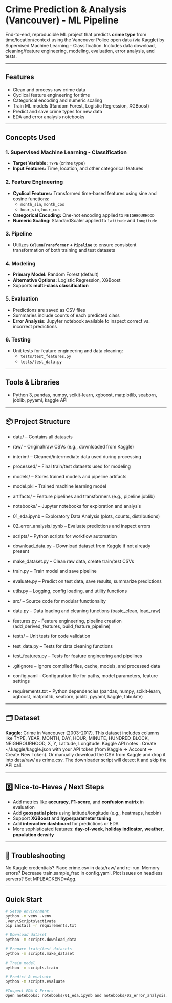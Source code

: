 # Crime Prediction & Analysis (Vancouver) - ML Pipeline

End-to-end, reproducible ML project that predicts **crime type** from time/location/context using the Vancouver Police open data (via Kaggle) by Supervised Machine Learning - Classification. 
Includes data download, cleaning/feature engineering, modeling, evaluation, error analysis, and tests.

---

## Features
- Clean and process raw crime data
- Cyclical feature engineering for time
- Categorical encoding and numeric scaling
- Train ML models (Random Forest, Logistic Regression, XGBoost)
- Predict and save crime types for new data
- EDA and error analysis notebooks

---

## Concepts Used

### 1. Supervised Machine Learning - Classification
- **Target Variable:** `TYPE` (crime type)  
- **Input Features:** Time, location, and other categorical features  
### 2. Feature Engineering
- **Cyclical Features:** Transformed time-based features using sine and cosine functions:  
  - `month_sin`, `month_cos`  
  - `hour_sin`, `hour_cos`  
- **Categorical Encoding:** One-hot encoding applied to `NEIGHBOURHOOD`  
- **Numeric Scaling:** StandardScaler applied to `latitude` and `longitude`  
### 3. Pipeline
- Utilizes **`ColumnTransformer` + `Pipeline`** to ensure consistent transformation of both training and test datasets  
### 4. Modeling
- **Primary Model:** Random Forest (default)  
- **Alternative Options:** Logistic Regression, XGBoost  
- Supports **multi-class classification**  
### 5. Evaluation
- Predictions are saved as CSV files  
- Summaries include counts of each predicted class  
- **Error Analysis:** Jupyter notebook available to inspect correct vs. incorrect predictions  
### 6. Testing
- Unit tests for feature engineering and data cleaning:  
  - `tests/test_features.py`  
  - `tests/test_data.py`

---

## Tools & Libraries
- Python 3, pandas, numpy, scikit-learn, xgboost, matplotlib, seaborn, joblib, pyyaml, kaggle API

---

## 📦 Project Structure

- data/ – Contains all datasets
- raw/ – Original/raw CSVs (e.g., downloaded from Kaggle)
- interim/ – Cleaned/intermediate data used during processing
- processed/ – Final train/test datasets used for modeling

- models/ – Stores trained models and pipeline artifacts
- model.pkl – Trained machine learning model

- artifacts/ – Feature pipelines and transformers (e.g., pipeline.joblib)

- notebooks/ – Jupyter notebooks for exploration and analysis
- 01_eda.ipynb – Exploratory Data Analysis (plots, counts, distributions)
- 02_error_analysis.ipynb – Evaluate predictions and inspect errors

- scripts/ – Python scripts for workflow automation
- download_data.py – Download dataset from Kaggle if not already present
- make_dataset.py – Clean raw data, create train/test CSVs
- train.py – Train model and save pipeline
- evaluate.py – Predict on test data, save results, summarize predictions
- utils.py – Logging, config loading, and utility functions

- src/ – Source code for modular functionality
- data.py – Data loading and cleaning functions (basic_clean, load_raw)
- features.py – Feature engineering, pipeline creation (add_derived_features, build_feature_pipeline)

- tests/ – Unit tests for code validation
- test_data.py – Tests for data cleaning functions
- test_features.py – Tests for feature engineering and pipelines

- .gitignore – Ignore compiled files, cache, models, and processed data
- config.yaml – Configuration file for paths, model parameters, feature settings
- requirements.txt – Python dependencies (pandas, numpy, scikit-learn, xgboost, matplotlib, seaborn, joblib, pyyaml, kaggle, tabulate)

---

## 🗂 Dataset

**Kaggle**: Crime in Vancouver (2003–2017). This dataset includes columns like TYPE, YEAR, MONTH, DAY, HOUR, MINUTE, HUNDRED_BLOCK, NEIGHBOURHOOD, X, Y, Latitude, Longitude. 
Kaggle API notes : Create ~/.kaggle/kaggle.json with your API token (from Kaggle → Account → Create New Token).
Or manually download the CSV from Kaggle and drop it into data/raw/ as crime.csv.
The downloader script will detect it and skip the API call.

---

## 8️⃣ Nice-to-Haves / Next Steps

- Add metrics like **accuracy**, **F1-score**, and **confusion matrix** in evaluation  
- Add **geospatial plots** using latitude/longitude (e.g., heatmaps, hexbin)  
- Support **XGBoost** and **hyperparameter tuning**  
- Add **interactive dashboard** for predictions or EDA  
- More sophisticated features: **day-of-week**, **holiday indicator**, **weather**, **population density**

---

## 🔧 Troubleshooting

No Kaggle credentials? Place crime.csv in data/raw/ and re-run.
Memory errors? Decrease train.sample_frac in config.yaml.
Plot issues on headless servers? Set MPLBACKEND=Agg.

---

## Quick Start
```bash
# Setup environment
python -m venv .venv
.venv\Scripts\activate
pip install -r requirements.txt

# Download dataset
python -m scripts.download_data

# Prepare train/test datasets
python -m scripts.make_dataset

# Train model
python -m scripts.train

# Predict & evaluate
python -m scripts.evaluate

#Inspect EDA & Errors
Open notebooks: notebooks/01_eda.ipynb and notebooks/02_error_analysis.ipynb
